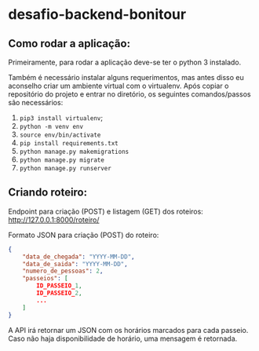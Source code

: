 # desafio-backend-bonitour

## Como rodar a aplicação:

Primeiramente, para rodar a aplicação deve-se ter o python 3 instalado.

Também é necessário instalar alguns requerimentos, mas antes disso 
eu aconselho criar um ambiente virtual com o virtualenv.
Após copiar o repositório do projeto e entrar no diretório, 
os seguintes comandos/passos são necessários:

1. `pip3 install virtualenv`;
2. `python -m venv env`
3. `source env/bin/activate`
4. `pip install requirements.txt`
5. `python manage.py makemigrations`
6. `python manage.py migrate`
7. `python manage.py runserver`

## Criando roteiro:

Endpoint para criação (POST) e listagem (GET) dos roteiros: http://127.0.0.1:8000/roteiro/

Formato JSON para criação (POST) do roteiro:

```json
{
    "data_de_chegada": "YYYY-MM-DD",
    "data_de_saida": "YYYY-MM-DD",
    "numero_de_pessoas": 2,
    "passeios": [
        ID_PASSEIO_1,
        ID_PASSEIO_2,
        ...
    ]
}
```
A API irá retornar um JSON com os horários marcados para cada passeio.
Caso não haja disponibilidade de horário, uma mensagem é retornada.